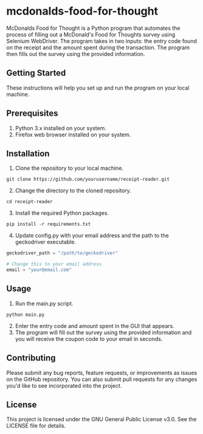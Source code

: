 # mcdonalds-food-for-thought

McDonalds Food for Thought is a Python program that automates the process of filling out a McDonald's Food for Thoughts survey using Selenium WebDriver. The program takes in two inputs: the entry code found on the receipt and the amount spent during the transaction. The program then fills out the survey using the provided information.

## Getting Started
These instructions will help you set up and run the program on your local machine.

## Prerequisites
1. Python 3.x installed on your system.
2. Firefox web browser installed on your system.

## Installation
1. Clone the repository to your local machine.
```
git clone https://github.com/yourusername/receipt-reader.git
```
2. Change the directory to the cloned repository.
```
cd receipt-reader
```
3. Install the required Python packages.
```
pip install -r requirements.txt
```
4. Update config.py with your email address and the path to the geckodriver executable.
```python
geckodriver_path = "/path/to/geckodriver"

# Change this to your email address
email = "your@email.com"
```

## Usage
1. Run the main.py script.
```
python main.py
```
2. Enter the entry code and amount spent in the GUI that appears.
3. The program will fill out the survey using the provided information and you will receive the coupon code to your email in seconds.

## Contributing
Please submit any bug reports, feature requests, or improvements as issues on the GitHub repository. You can also submit pull requests for any changes you'd like to see incorporated into the project.

## License
This project is licensed under the GNU General Public License v3.0. See the LICENSE file for details.